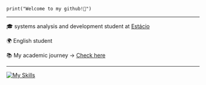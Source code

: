 <code>print("Welcome to my github!🫡")</code>

<hr>
<p>🎓 systems analysis and development student at <a href="https://estacio.br/" target="blank_">Estácio</a></p>
<p>🌍 English student</p>
<p>📚 My academic journey -> <a href="https://github.com/TllFabri/course-certificate" target="blank_">Check here</a></p>

<hr>

[![My Skills](https://skillicons.dev/icons?i=html,css,js,python,c,figma)](https://skillicons.dev)
